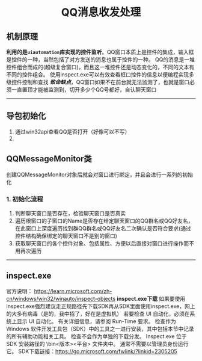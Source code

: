 # <center>QQ消息收发处理</center>
## 机制原理
**利用的是`uiautomation`库实现的控件监听**。QQ窗口本质上是控件的集成，输入框是控件的一种，当然包括了对方发送的消息也属于控件的一种。
QQ的消息是一堆控件组合而成的(超级复合窗口)，而且这一堆控件还是动态变化的，不同的文本有不同的控件组合。
使用inspect.exe可以有效查看框口控件的信息以便编程实现多级控件控制和查找
***致命缺点***，QQ窗口如果不在前台就无法监测了，也就是窗口必须一直置顶才能被监测到，切开多少个QQ号都好，自认聊天窗口
***
## 导包初始化
1. 通过win32api查看QQ是否打开（好像可以不写）
2. 
## QQMessageMonitor类
创建QQMessageMonitor对象后就会对窗口进行绑定，并且会进行一系列的初始化
### 1. 初始化流程
1. 判断聊天窗口是否存在，检验聊天窗口是否真实
2. 遍历根窗口的子窗口的Name是否存在给定聊天窗口的QQ群名或QQ好友名，在此窗口上深度遍历找到群QQ群名或QQ好友名二次确认是否符合要求(通过控件结构确保绑定的聊天窗口不是别的窗口)
3. 获取聊天窗口的各个控件对象、包括属性、方便以后直接对窗口进行操作而不用再次遍历


***
## inspect.exe
官方说明：  https://learn.microsoft.com/zh-cn/windows/win32/winauto/inspect-objects
**inspect.exe下载**
如果要使用inspect.exe强烈建议走正规路径先下载SDK再从SDK里面使用inspect.exe，网上的大多有病毒（是的，我中招了，好在是虚拟机）
若要检查 UI 自动化，必须在系统上显示 UI 自动化。 有关详细信息，请参阅 Run-Time 要求。
检查作为 Windows 软件开发工具包（SDK）中的工具之一进行安装，其中包括本节中记录的所有辅助功能相关工具。 检查不会作为单独的下载分发。
Inspect.exe 位于 SDK 安装路径的 \bin\<版本>\<平台> 文件夹中。 通常不需要以管理员身份运行它。
SDK下载链接：https://go.microsoft.com/fwlink/?linkid=2305205

